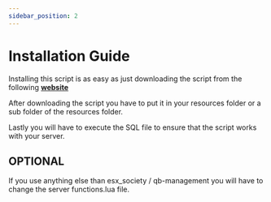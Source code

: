```yaml
---
sidebar_position: 2
---
```


# Installation Guide

Installing this script is as easy as just downloading the script from the following [**website**](https://keymaster.fivem.net/)

After downloading the script you have to put it in your resources folder or a sub folder of the resources folder.

Lastly you will have to execute the SQL file to ensure that the script works with your server.

## OPTIONAL

If you use anything else than esx_society / qb-management you will have to change the server functions.lua file.
